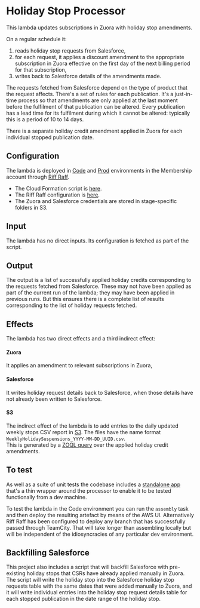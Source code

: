# Holiday Stop Processor

This lambda updates subscriptions in Zuora with holiday stop amendments.  

On a regular schedule it:
1. reads holiday stop requests from Salesforce,
1. for each request, it applies a discount amendment to the appropriate subscription in Zuora effective on the first day of the next billing period for that subscription,
1. writes back to Salesforce details of the amendments made.

The requests fetched from Salesforce depend on the type of product that the request affects.  There's a set of rules for each publication.  It's a just-in-time process so that amendments are only applied at the last moment before the fulfilment of that publication can be altered.  Every publication has a lead time for its fulfilment during which it cannot be altered: typically this is a period of 10 to 14 days.

There is a separate holiday credit amendment applied in Zuora for each individual stopped publication date.

## Configuration
The lambda is deployed in [Code](https://eu-west-1.console.aws.amazon.com/lambda/home?region=eu-west-1#/functions/holiday-stop-processor-CODE) and [Prod](https://eu-west-1.console.aws.amazon.com/lambda/home?region=eu-west-1#/functions/holiday-stop-processor-PROD) environments in the Membership account through [Riff Raff](https://riffraff.gutools.co.uk/deployment/history?projectName=MemSub%3A%3AMembership%20Admin%3A%3Aholiday-stop-processor).
* The Cloud Formation script is [here](cfn.yaml).
* The Riff Raff configuration is [here](riff-raff.yaml).
* The Zuora and Salesforce credentials are stored in stage-specific folders in S3.

## Input
The lambda has no direct inputs.  Its configuration is fetched as part of the script.
 
## Output
The output is a list of successfully applied holiday credits corresponding to the requests fetched from Salesforce.  These may not have been applied as part of the current run of the lambda; they may have been applied in previous runs.  But this ensures there is a complete list of results corresponding to the list of holiday requests fetched.
 
## Effects

The lambda has two direct effects and a third indirect effect:  

#### Zuora
It applies an amendment to relevant subscriptions in Zuora, 

#### Salesforce
It writes holiday request details back to Salesforce, when those details have not already been written to Salesforce.  

#### S3
The indirect effect of the lambda is to add entries to the daily updated weekly stops CSV report in [S3](https://s3.console.aws.amazon.com/s3/buckets/fulfilment-export-prod/zuoraExport).
The files have the name format `WeeklyHolidaySuspensions_YYYY-MM-DD_UUID.csv`.  
This is generated by a [ZOQL query](https://github.com/guardian/fulfilment-lambdas/blob/master/src/weekly/query.js#L114-L129) over the applied holiday credit amendments.

## To test
As well as a suite of unit tests the codebase includes a [standalone app](src/main/scala/com/gu/holidaystopprocessor/StandaloneApp.scala) 
that's a thin wrapper around the processor to enable it to be tested functionally from a dev machine.

To test the lambda in the Code environment you can run the `assembly` task and then deploy the resulting artefact by means of the AWS UI.  Alternatively Riff Raff has been configured to deploy any branch that has successfully passed through TeamCity.  That will take longer than assembling locally but will be independent of the idiosyncracies of any particular dev environment.

## Backfilling Salesforce
This project also includes a script that will backfill Salesforce with pre-existing holiday stops that CSRs have already applied manually in Zuora.  
The script will write the holiday stop into the Salesforce holiday stop requests table with the same dates that were added manually to Zuora, and it will write individual entries into the holiday stop request details table for each stopped publication in the date range of the holiday stop.

